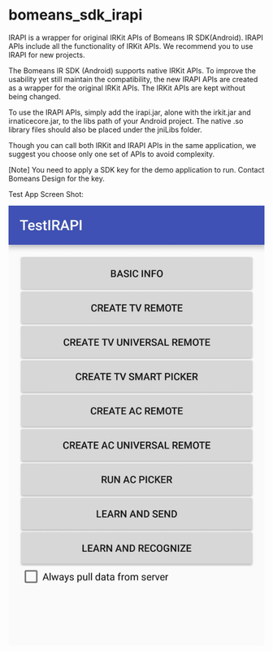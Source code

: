 # bomeans_sdk_irapi
IRAPI is a wrapper for original IRKit APIs of Bomeans IR SDK(Android).
IRAPI APIs include all the functionality of IRKit APIs. We recommend you to use IRAPI for new projects.

The Bomeans IR SDK (Android) supports native IRKit APIs. To improve the usability yet still maintain the compatibility, the new IRAPI APIs are created as a wrapper for the original IRKit APIs. The IRKit APIs are kept without being changed.

To use the IRAPI APIs, simply add the irapi.jar, alone with the irkit.jar and irnaticecore.jar, to the libs path of your Android project. The native .so library files should also be placed under the jniLibs folder. 

Though you can call both IRKit and IRAPI APIs in the same application, we suggest you choose only one set of APIs to avoid complexity.

[Note] You need to apply a SDK key for the demo application to run. Contact Bomeans Design for the key.

Test App Screen Shot:

![App Screenshot](/Screenshot_01.jpg?raw=true)
